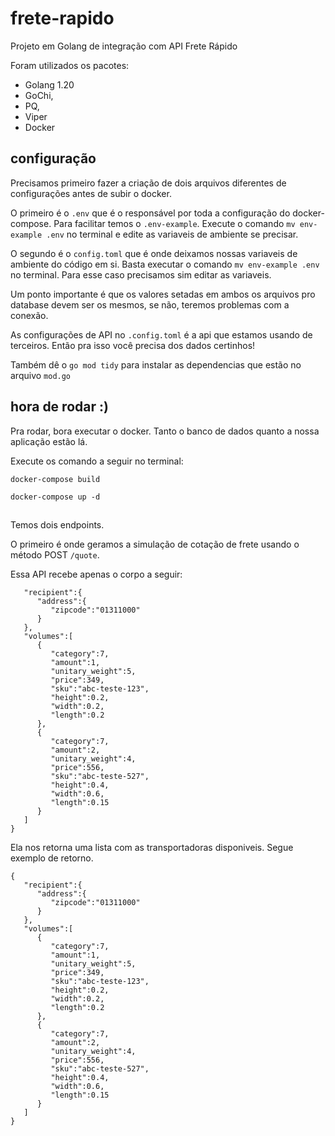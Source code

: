 # frete-rapido

Projeto em Golang de integração com API Frete Rápido

Foram utilizados os pacotes:
- Golang 1.20
- GoChi,
- PQ,
- Viper
- Docker

## configuração

Precisamos primeiro fazer a criação de dois arquivos diferentes de configurações antes de subir o docker.

O primeiro é o `.env` que é o responsável por toda a configuração do docker-compose. Para facilitar temos o `.env-example`. Execute o comando `mv env-example .env` no terminal e edite as variaveis de ambiente se precisar.

O segundo é o `config.toml` que é onde deixamos nossas variaveis de ambiente do código em si. Basta executar o comando `mv env-example .env` no terminal. Para esse caso precisamos sim editar as variaveis.

Um ponto importante é que os valores setadas em ambos os arquivos pro database devem ser os mesmos, se não, teremos problemas com a conexão.

As configurações de API no `.config.toml` é a api que estamos usando de terceiros. Então pra isso você precisa dos dados certinhos!

Também dê o `go mod tidy` para instalar as dependencias que estão no arquivo `mod.go`

## hora de rodar :)

Pra rodar, bora executar o docker. Tanto o banco de dados quanto a nossa aplicação estão lá.

Execute os comando a seguir no terminal:

`docker-compose build`

`docker-compose up -d`

## 

Temos dois endpoints.

O primeiro é onde geramos a simulação de cotação de frete usando o método POST `/quote`.

Essa API recebe apenas o corpo a seguir:

```{
   "recipient":{
      "address":{
         "zipcode":"01311000"
      }
   },
   "volumes":[
      {
         "category":7,
         "amount":1,
         "unitary_weight":5,
         "price":349,
         "sku":"abc-teste-123",
         "height":0.2,
         "width":0.2,
         "length":0.2
      },
      {
         "category":7,
         "amount":2,
         "unitary_weight":4,
         "price":556,
         "sku":"abc-teste-527",
         "height":0.4,
         "width":0.6,
         "length":0.15
      }
   ]
}
```

Ela nos retorna uma lista com as transportadoras disponiveis. Segue exemplo de retorno.

```
{
   "recipient":{
      "address":{
         "zipcode":"01311000"
      }
   },
   "volumes":[
      {
         "category":7,
         "amount":1,
         "unitary_weight":5,
         "price":349,
         "sku":"abc-teste-123",
         "height":0.2,
         "width":0.2,
         "length":0.2
      },
      {
         "category":7,
         "amount":2,
         "unitary_weight":4,
         "price":556,
         "sku":"abc-teste-527",
         "height":0.4,
         "width":0.6,
         "length":0.15
      }
   ]
}

```

